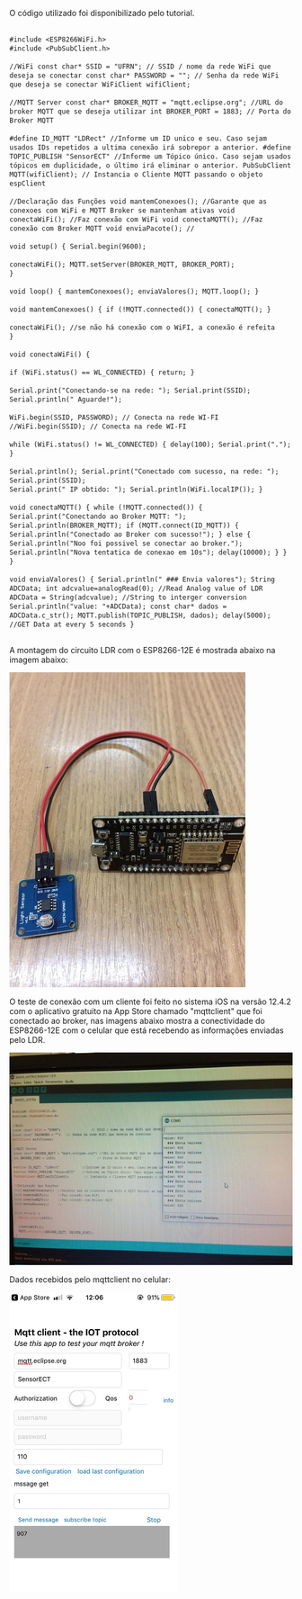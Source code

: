 O código utilizado foi disponibilizado pelo tutorial. 

```

#include <ESP8266WiFi.h>
#include <PubSubClient.h>

//WiFi const char* SSID = "UFRN"; // SSID / nome da rede WiFi que deseja se conectar const char* PASSWORD = ""; // Senha da rede WiFi que deseja se conectar WiFiClient wifiClient;

//MQTT Server const char* BROKER_MQTT = "mqtt.eclipse.org"; //URL do broker MQTT que se deseja utilizar int BROKER_PORT = 1883; // Porta do Broker MQTT

#define ID_MQTT "LDRect" //Informe um ID unico e seu. Caso sejam usados IDs repetidos a ultima conexão irá sobrepor a anterior. #define TOPIC_PUBLISH "SensorECT" //Informe um Tópico único. Caso sejam usados tópicos em duplicidade, o último irá eliminar o anterior. PubSubClient MQTT(wifiClient); // Instancia o Cliente MQTT passando o objeto espClient

//Declaração das Funções void mantemConexoes(); //Garante que as conexoes com WiFi e MQTT Broker se mantenham ativas void conectaWiFi(); //Faz conexão com WiFi void conectaMQTT(); //Faz conexão com Broker MQTT void enviaPacote(); //

void setup() { Serial.begin(9600);

conectaWiFi(); MQTT.setServer(BROKER_MQTT, BROKER_PORT);
}

void loop() { mantemConexoes(); enviaValores(); MQTT.loop(); }

void mantemConexoes() { if (!MQTT.connected()) { conectaMQTT(); }

conectaWiFi(); //se não há conexão com o WiFI, a conexão é refeita
}

void conectaWiFi() {

if (WiFi.status() == WL_CONNECTED) { return; }

Serial.print("Conectando-se na rede: "); Serial.print(SSID); Serial.println(" Aguarde!");

WiFi.begin(SSID, PASSWORD); // Conecta na rede WI-FI
//WiFi.begin(SSID); // Conecta na rede WI-FI

while (WiFi.status() != WL_CONNECTED) { delay(100); Serial.print("."); }

Serial.println(); Serial.print("Conectado com sucesso, na rede: "); Serial.print(SSID);
Serial.print(" IP obtido: "); Serial.println(WiFi.localIP()); }

void conectaMQTT() { while (!MQTT.connected()) { Serial.print("Conectando ao Broker MQTT: "); Serial.println(BROKER_MQTT); if (MQTT.connect(ID_MQTT)) { Serial.println("Conectado ao Broker com sucesso!"); } else { Serial.println("Noo foi possivel se conectar ao broker."); Serial.println("Nova tentatica de conexao em 10s"); delay(10000); } } }

void enviaValores() { Serial.println(" ### Envia valores"); String ADCData; int adcvalue=analogRead(0); //Read Analog value of LDR ADCData = String(adcvalue); //String to interger conversion Serial.println("value: "+ADCData); const char* dados = ADCData.c_str(); MQTT.publish(TOPIC_PUBLISH, dados); delay(5000); //GET Data at every 5 seconds }


```


A montagem do circuito LDR com o ESP8266-12E é mostrada abaixo na imagem abaixo: 

![Alt Text](https://github.com/AquilesBurlamaqui/InternetDasCoisas/blob/master/projeto5/Luiz%20Henrique/Circuito.jpeg)



O teste de conexão com um cliente foi feito no sistema iOS na versão 12.4.2 com o aplicativo gratuito na App Store chamado "mqttclient" que foi conectado ao broker, nas imagens abaixo mostra a conectividade do ESP8266-12E com o celular que está recebendo as informações enviadas pelo LDR.

![Alt Text](https://github.com/AquilesBurlamaqui/InternetDasCoisas/blob/master/projeto5/Luiz%20Henrique/Codigo%20em%20execucao.jpeg)

Dados recebidos pelo mqttclient no celular:

![Alt Text](https://github.com/AquilesBurlamaqui/InternetDasCoisas/blob/master/projeto5/Luiz%20Henrique/MQTTClient.jpeg) 
